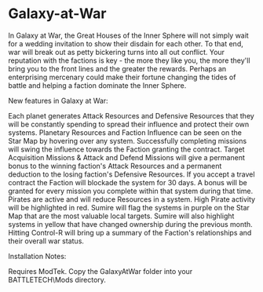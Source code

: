 # Galaxy-at-War

In Galaxy at War, the Great Houses of the Inner Sphere will not simply wait for a wedding invitation to show their disdain for each other. To that end, war will break out as petty bickering turns into all out conflict. Your reputation with the factions is key - the more they like you, the more they'll bring you to the front lines and the greater the rewards. Perhaps an enterprising mercenary could make their fortune changing the tides of battle and helping a faction dominate the Inner Sphere.


New features in Galaxy at War:

Each planet generates Attack Resources and Defensive Resources that they will be constantly spending to spread their influence and protect their own systems.
Planetary Resources and Faction Influence can be seen on the Star Map by hovering over any system.
Successfully completing missions will swing the influence towards the Faction granting the contract.
Target Acquisition Missions & Attack and Defend Missions will give a permanent bonus to the winning faction's Attack Resources and a permanent deduction to the losing faction's Defensive Resources.
If you accept a travel contract the Faction will blockade the system for 30 days. A bonus will be granted for every mission you complete within that system during that time.
Pirates are active and will reduce Resources in a system. High Pirate activity will be highlighted in red.
Sumire will flag the systems in purple on the Star Map that are the most valuable local targets.
Sumire will also highlight systems in yellow that have changed ownership during the previous month.
Hitting Control-R will bring up a summary of the Faction's relationships and their overall war status.


Installation Notes:

Requires ModTek. 
Copy the GalaxyAtWar folder into your BATTLETECH\Mods directory. 
